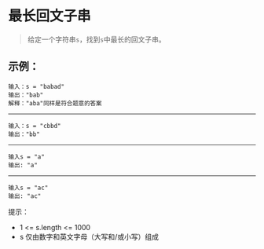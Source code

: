 <!--
 * @Author: 射雕英雄志
 * @Date: 2021-08-25 10:05:32
 * @LastEditTime: 2021-08-25 10:10:25
 * @LastEditors: Please set LastEditors
 * @Description: 最长回文子串
 * @FilePath: /leetcode/4.longest-palindrome/README.md
-->
# 最长回文子串

> 给定一个字符串`s`，找到`s`中最长的回文子串。

## 示例：

```
输入：s = "babad"
输出："bab"
解释："aba"同样是符合题意的答案
```

---

```
输入：s = "cbbd"
输出："bb"
```
---

```
输入s = "a"
输出: "a"
```

---

```
输入s = "ac"
输出: "ac"
```

提示：
  - 1 <= s.length <= 1000
  - s 仅由数字和英文字母（大写和/或小写）组成
